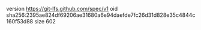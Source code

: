 version https://git-lfs.github.com/spec/v1
oid sha256:2395ae824df69206ae31680a6e94daefde7fc26d31d828e35c4844c160f53d88
size 602

